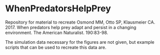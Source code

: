 # WhenPredatorsHelpPrey

Repository for material to recreate Osmond MM, Otto SP, Klausmeier CA. 2017. When predators help prey adapt and persist in a changing environment. The American Naturalist. 190:83-98.

The simulation data necessary for the figures are not given, but example scripts that can be used to recreate this data are. 

